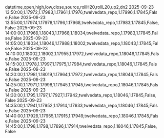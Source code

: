 datetime,open,high,low,close,source,rollH20,rollL20,up2,dn2
2025-09-23 13:50:00,1.17972,1.17983,1.17961,1.17976,twelvedata_repo,1.17996,1.17845,False,False
2025-09-23 13:55:00,1.17974,1.17978,1.1796,1.17968,twelvedata_repo,1.17983,1.17845,False,False
2025-09-23 14:00:00,1.17969,1.18043,1.17968,1.18034,twelvedata_repo,1.17983,1.17845,False,False
2025-09-23 14:05:00,1.18034,1.18046,1.17988,1.18002,twelvedata_repo,1.18043,1.17845,False,False
2025-09-23 14:10:00,1.18002,1.18002,1.17955,1.17972,twelvedata_repo,1.18046,1.17845,False,False
2025-09-23 14:15:00,1.17978,1.17997,1.17975,1.17984,twelvedata_repo,1.18046,1.17845,False,False
2025-09-23 14:20:00,1.17981,1.18019,1.17964,1.17972,twelvedata_repo,1.18046,1.17845,False,False
2025-09-23 14:25:00,1.17971,1.17998,1.17945,1.17945,twelvedata_repo,1.18046,1.17845,False,False
2025-09-23 14:30:00,1.1795,1.1797,1.17927,1.17942,twelvedata_repo,1.18046,1.17845,False,False
2025-09-23 14:35:00,1.17941,1.17952,1.17914,1.17933,twelvedata_repo,1.18046,1.17845,False,False
2025-09-23 14:40:00,1.17929,1.17955,1.17915,1.17949,twelvedata_repo,1.18046,1.17845,False,False
2025-09-23 14:45:00,1.1798,1.1798,1.17896,1.17914,twelvedata_repo,1.18046,1.17845,False,False

